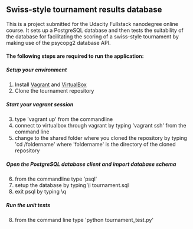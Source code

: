## Swiss-style tournament results database

This is a project submitted for the Udacity Fullstack nanodegree online course. It sets up a PostgreSQL database and then tests the suitability of the database for facilitating the scoring of a swiss-style tournament by making use of the psycopg2 database API.

#### The following steps are required to run the application:

##### Setup your environment
1. Install [Vagrant](vagrantup.com) and [VirtualBox](virtualbox.org)
2. Clone the tournament repository

##### Start your vagrant session
3. type 'vagrant up' from the commandline
4. connect to virtualbox through vagrant by typing 'vagrant ssh' from the command line
5. change to the shared folder where you cloned the repository by typing 'cd /foldername' where 'foldername' is the directory of the cloned repository

##### Open the PostgreSQL database client and import database schema
6. from the commandline type 'psql'
7. setup the database by typing \i tournament.sql
8. exit psql by typing \q

##### Run the unit tests
8. from the command line type 'python tournament_test.py'